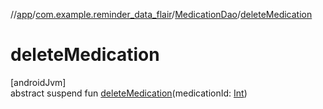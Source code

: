 //[app](../../../index.md)/[com.example.reminder_data_flair](../index.md)/[MedicationDao](index.md)/[deleteMedication](delete-medication.md)

# deleteMedication

[androidJvm]\
abstract suspend fun [deleteMedication](delete-medication.md)(medicationId: [Int](https://kotlinlang.org/api/latest/jvm/stdlib/kotlin/-int/index.html))
